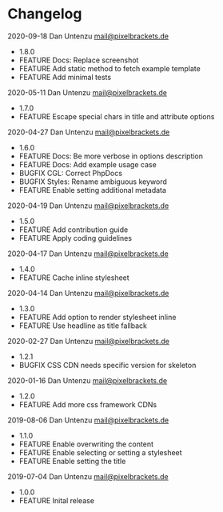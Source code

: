 # Changelog

2020-09-18 Dan Untenzu <mail@pixelbrackets.de>

  * 1.8.0
  * FEATURE Docs: Replace screenshot
  * FEATURE Add static method to fetch example template
  * FEATURE Add minimal tests

2020-05-11 Dan Untenzu <mail@pixelbrackets.de>

  * 1.7.0
  * FEATURE Escape special chars in title and attribute options

2020-04-27 Dan Untenzu <mail@pixelbrackets.de>

  * 1.6.0
  * FEATURE Docs: Be more verbose in options description
  * FEATURE Docs: Add example usage case
  * BUGFIX CGL: Correct PhpDocs
  * BUGFIX Styles: Rename ambiguous keyword
  * FEATURE Enable setting additional metadata

2020-04-19 Dan Untenzu <mail@pixelbrackets.de>

  * 1.5.0
  * FEATURE Add contribution guide
  * FEATURE Apply coding guidelines

2020-04-17 Dan Untenzu <mail@pixelbrackets.de>

  * 1.4.0
  * FEATURE Cache inline stylesheet

2020-04-14 Dan Untenzu <mail@pixelbrackets.de>

  * 1.3.0
  * FEATURE Add option to render stylesheet inline
  * FEATURE Use headline as title fallback

2020-02-27 Dan Untenzu <mail@pixelbrackets.de>

  * 1.2.1
  * BUGFIX CSS CDN needs specific version for skeleton

2020-01-16 Dan Untenzu <mail@pixelbrackets.de>

  * 1.2.0
  * FEATURE Add more css framework CDNs

2019-08-06 Dan Untenzu <mail@pixelbrackets.de>

  * 1.1.0
  * FEATURE Enable overwriting the content
  * FEATURE Enable selecting or setting a stylesheet
  * FEATURE Enable setting the title

2019-07-04 Dan Untenzu <mail@pixelbrackets.de>

  * 1.0.0
  * FEATURE Inital release
